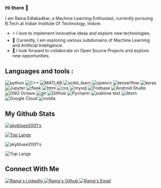 ### Hi there 👋

<!--
**skybluee2001/skybluee2001** is a ✨ _special_ ✨ repository because its `README.md` (this file) appears on your GitHub profile.

Here are some ideas to get you started:

- 🔭 I’m currently working on ...
- 🌱 I’m currently learning ...
- 👯 I’m looking to collaborate on ...
- 🤔 I’m looking for help with ...
- 💬 Ask me about ...
- 📫 How to reach me: ...
- 😄 Pronouns: ...
- ⚡ Fun fact: ...
-->
I am Rama Edlabadkar, a Machine Learning Enthusiast, currently pursuing B.Tech at Indian Institute Of Technology, Indore.


- ⚡ I love to implement innovative ideas and explore new technologies.
- 🌱 Currently, I am exploring various subdomains of Machine Learning and Artificial Intelligence.
- 👯 I look forward to collaborate on Open Source Projects and explore new opportunities.


## Languages and tools :

![python](https://img.shields.io/badge/python%20-%2314354C.svg?&style=for-the-badge&logo=python&logoColor=white)
![C++](https://img.shields.io/badge/C%2B%2B-00599C?style=for-the-badge&logo=c%2B%2B&logoColor=white)
![MATLAB](https://img.shields.io/badge/MATLAB-5FB709?style=for-the-badge&logo=MATLAB&logoColor=white)
![scikit_learn](https://img.shields.io/badge/scikit_learn-F7931E?style=for-the-badge&logo=scikit-learn&logoColor=white)
![opencv](https://img.shields.io/badge/OpenCV-27338e?style=for-the-badge&logo=OpenCV&logoColor=white)
![tenserflow](https://img.shields.io/badge/TensorFlow-FF6F00?style=for-the-badge&logo=TensorFlow&logoColor=white)
![keras](https://img.shields.io/badge/Keras-D00000?style=for-the-badge&logo=Keras&logoColor=white)
![Jupyter](https://img.shields.io/badge/Jupyter-F37626.svg?&style=for-the-badge&logo=Jupyter&logoColor=white)
![flask](https://img.shields.io/badge/Flask-000000.svg?&style=for-the-badge&logo=flask&logoColor=white)
![html](https://img.shields.io/badge/html%20-%23E34F26.svg?&style=for-the-badge&logo=html5&logoColor=white)
![css](https://img.shields.io/badge/css%20-%231572B6.svg?&style=for-the-badge&logo=css3&logoColor=white) 
![mysql](https://img.shields.io/badge/mysql-4479A1.svg?&style=for-the-badge&logo=mysql&logoColor=white)
![Firebase](https://img.shields.io/badge/firebase-ffca28?style=for-the-badge&logo=firebase&logoColor=black)
![Android Studio](https://img.shields.io/badge/Android_Studio-5FB709?style=for-the-badge&logo={Android_Studio}&logoColor=white)
![GNU Octave](https://img.shields.io/badge/GNU_Octave-4285F4?style=for-the-badge&logo={GNU_Octave}&logoColor=black)
![git](https://img.shields.io/badge/git%20-%23F05033.svg?&style=for-the-badge&logo=git&logoColor=white) 
![GitHub](https://img.shields.io/badge/GitHub-100000?style=for-the-badge&logo=github&logoColor=white) 
![Pycharm](https://img.shields.io/badge/pycharm-143?style=for-the-badge&logo=pycharm&logoColor=black&color=black&labelColor=green)
![sublime text](https://img.shields.io/badge/sublime_text-%23575757.svg?&style=for-the-badge&logo=sublime-text&logoColor=important)
![Atom](https://img.shields.io/badge/Atom-66595C?style=for-the-badge&logo=Atom&logoColor=white)
![Google Cloud](https://img.shields.io/badge/Google_Cloud-4285F4?style=for-the-badge&logo=google-cloud&logoColor=white)
![nvidia](https://img.shields.io/badge/NVIDIA-76B900?style=for-the-badge&logo=nvidia&logoColor=white)



## My Github Stats

[![skybluee2001's](https://github-readme-stats.vercel.app/api?username=skybluee2001&show_icons=true&theme=synthwave)](https://github.com/skybluee2001)


[![Top Langs](https://github-readme-stats.vercel.app/api/top-langs/?username=skybluee2001&layout=compact&show_icons=true&theme=synthwave&langs_count=10)](https://github.com/skybluee2001)

![skybluee2001's](https://githubreadmestats.vercel.app/apiusername=skybluee2001&show_icons=true&hide_title=true&count_private=true&include_all_commits=true&count_private=true&theme=gotham)

![Top Langs](https://github-readme-stats.vercel.app/api/top-langs/?username=skybluee2001&layout=compact&theme=gotham&custom_title=Statistics) 


## Connect With Me

<a href="https://www.linkedin.com/in/rama-edlabadkar-7377061b1/">
  <img alt="Rama's LinkedIn" src="https://img.shields.io/badge/LinkedIn-0077B5?style=flat-square&logo=linkedin&logoColor=white" />
</a>
<a href="https://github.com/skybluee2001">
 <img alt="Rama's Github" src="https://img.shields.io/badge/GitHub-100000?style=flat-square&logo=github&logoColor=white" />
</a>                                                                                                                           
<a href="mailto:ramaedlabadkar@gmail.com">
  <img alt="Rama's Email" src="https://img.shields.io/badge/-E--mail-D14836?style=flat-square&logo=Gmail&logoColor=white" />
</a> 
